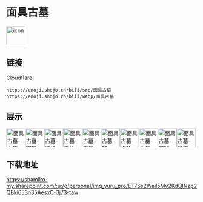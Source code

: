 # 面具古墓
<img src="https://emoji.shojo.cn/bili/src/面具古墓/icon.png" width="50" height="50" alt="icon">

## 链接
Cloudflare:
```
https://emoji.shojo.cn/bili/src/面具古墓
https://emoji.shojo.cn/bili/webp/面具古墓
```
## 展示
<img src="https://emoji.shojo.cn/bili/src/面具古墓/面具古墓-大笑.png" width="50" height="50" alt="面具古墓-大笑"><img src="https://emoji.shojo.cn/bili/src/面具古墓/面具古墓-嘟嘴.png" width="50" height="50" alt="面具古墓-嘟嘴"><img src="https://emoji.shojo.cn/bili/src/面具古墓/面具古墓-尴尬.png" width="50" height="50" alt="面具古墓-尴尬"><img src="https://emoji.shojo.cn/bili/src/面具古墓/面具古墓-害怕.png" width="50" height="50" alt="面具古墓-害怕"><img src="https://emoji.shojo.cn/bili/src/面具古墓/面具古墓-害羞.png" width="50" height="50" alt="面具古墓-害羞"><img src="https://emoji.shojo.cn/bili/src/面具古墓/面具古墓-哭.png" width="50" height="50" alt="面具古墓-哭"><img src="https://emoji.shojo.cn/bili/src/面具古墓/面具古墓-捏脸.png" width="50" height="50" alt="面具古墓-捏脸"><img src="https://emoji.shojo.cn/bili/src/面具古墓/面具古墓-生气.png" width="50" height="50" alt="面具古墓-生气"><img src="https://emoji.shojo.cn/bili/src/面具古墓/面具古墓-踢球.png" width="50" height="50" alt="面具古墓-踢球"><img src="https://emoji.shojo.cn/bili/src/面具古墓/面具古墓-疑惑.png" width="50" height="50" alt="面具古墓-疑惑">

## 下载地址

https://shamiko-my.sharepoint.com/:u:/g/personal/img_yuru_pro/ET7Ss2WaiI5Mv2KdQINzp2QBki653n35AesxC-3j73-taw
